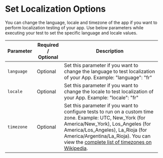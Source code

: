 # Set Localization Options

You can change the language, locale and timezone of the app if you want to perform localization testing of your app. Use below parameters while executing your test to set the specific language and locale values.

| Parameter | Required / Optional | Description |
| ---------- | ----------- | --------------- |
|`language`|Optional|Set this parameter if you want to change the language to test localization of your App. Example: \"language\": \"fr\"|
|`locale`|Optional|Set this parameter if you want to change the locale to test localization of your App. Example: \"locale\": \"fr\"|
|`timezone`| Optional | Set this parameter if you want to configure tests to run on a custom time zone. Example: UTC, New_York (for America/New_York), Los_Angeles (for America/Los_Angeles), La_Rioja (for America/Argentina/La_Rioja). You can view the [complete list of timezones on Wikipedia](https://en.wikipedia.org/wiki/List_of_tz_database_time_zones). |
